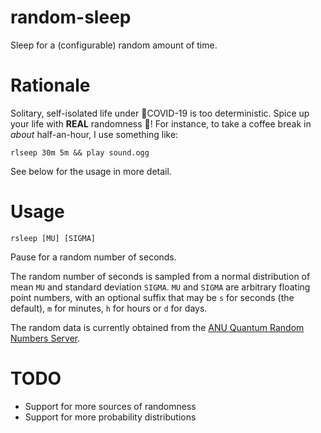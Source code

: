 # random-sleep
Sleep for a (configurable) random amount of time.

# Rationale
Solitary, self-isolated life under 👾COVID-19 is too deterministic. Spice up your life with **REAL** randomness 🤯! For instance, to take a coffee break in *about* half-an-hour, I use something like:
```
rlseep 30m 5m && play sound.ogg
```
See below for the usage in more detail.

# Usage
```
rsleep [MU] [SIGMA]
```
Pause for a random number of seconds.

The random number of seconds is sampled from a normal distribution of mean `MU` and standard deviation `SIGMA`.
`MU` and `SIGMA` are arbitrary floating point numbers, with an optional suffix that may be `s` for seconds (the default),
`m` for minutes, `h` for hours or `d` for days.

The random data is currently obtained from the [ANU Quantum Random Numbers Server](http://qrng.anu.edu.au).

# TODO
- Support for more sources of randomness
- Support for more probability distributions
